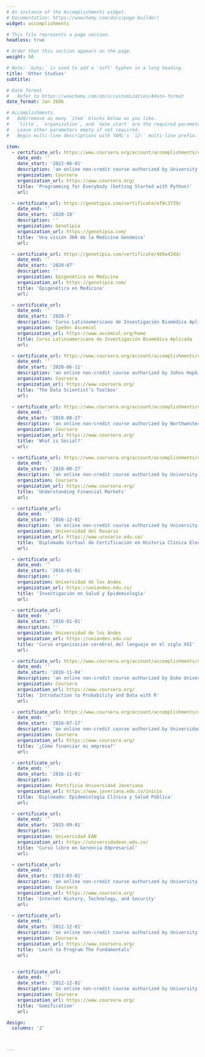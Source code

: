 ```yaml
---
# An instance of the Accomplishments widget.
# Documentation: https://wowchemy.com/docs/page-builder/
widget: accomplishments

# This file represents a page section.
headless: true

# Order that this section appears on the page.
weight: 50

# Note: `&shy;` is used to add a 'soft' hyphen in a long heading.
title: 'Other Studies'
subtitle:

# Date format
#   Refer to https://wowchemy.com/docs/customization/#date-format
date_format: Jan 2006

# Accomplishments.
#   Add/remove as many `item` blocks below as you like.
#   `title`, `organization`, and `date_start` are the required parameters.
#   Leave other parameters empty if not required.
#   Begin multi-line descriptions with YAML's `|2-` multi-line prefix.

item:
  - certificate_url: https://www.coursera.org/account/accomplishments/certificate/UPHWHHLKUR4M
    date_end: ''
    date_start: '2022-06-01'
    description: 'an online non-credit course authorized by University of Michigan and offered through Coursera'
    organization: Coursera
    organization_url: https://www.coursera.org/
    title: 'Programming for Everybody (Getting Started with Python)'
    url:

  - certificate_url: https://genotipia.com/certificate/ef9c3739/ 
    date_end: ''
    date_start: '2020-10'
    description: ''
    organization: Genotipia
    organization_url: https://genotipia.com/
    title: 'Una visión 360 de la Medicina Genómica'
    url:

  - certificate_url: https://genotipia.com/certificate/469a42dd/
    date_end: ''
    date_start: '2020-07'
    description: ''
    organization: Epigenética en Medicina
    organization_url: https://genotipia.com/
    title: 'Epigenética en Medicina'
    url:

  - certificate_url:
    date_end: ''
    date_start: '2020-7'
    description: 'Curso Latinoamericano de Investigación Biomédica Aplicada'
    organization: Cpedec Ascemcol
    organization_url: https://www.ascemcol.org/home
    title: Curso Latinoamericano de Investigación Biomédica Aplicada
    url:

  - certificate_url: https://www.coursera.org/account/accomplishments/certificate/Y22ETPVESZ6G
    date_end: ''
    date_start: '2020-06-11'
    description: 'an online non-credit course authorized by Johns Hopkins University and offered through Coursera'
    organization: Coursera
    organization_url: https://www.coursera.org/
    title: 'The Data Scientist’s Toolbox'
    url:

  - certificate_url: https://www.coursera.org/account/accomplishments/certificate/FXXCE7TDUZEH
    date_end: ''
    date_start: '2018-08-27'
    description: 'an online non-credit course authorized by Northwestern University and offered through Coursera'
    organization: Coursera
    organization_url: https://www.coursera.org/
    title: 'What is Social?'
    url:

  - certificate_url: https://www.coursera.org/account/accomplishments/certificate/MLSZP6K5CR2Z
    date_end: ''
    date_start: '2018-08-27'
    description: 'an online non-credit course authorized by University of Geneva and offered through Coursera'
    organization: Coursera
    organization_url: https://www.coursera.org/
    title: 'Understanding Financial Markets'
    url:

  - certificate_url:
    date_end: ''
    date_start: '2016-12-01'
    description: 'an online non-credit course authorized by University of Toronto and offered through Coursera'
    organization: Universidad del Rosario
    organization_url: https://www.urosario.edu.co/
    title: 'Diplomado Virtual de Certificación en Historia Clínica Electrónica e Interoperabilidad en Salud'
    url:

  - certificate_url:
    date_end: ''
    date_start: '2016-01-01'
    description: ''
    organization: Universidad de los Andes
    organization_url: https://uniandes.edu.co/
    title: 'Investigación en Salud y Epidemiología'
    url:

  - certificate_url:
    date_end: ''
    date_start: '2016-01-01'
    description: ''
    organization: Universidad de los Andes
    organization_url: https://uniandes.edu.co/
    title: 'Curso organización cerebral del lenguaje en el siglo XXI'
    url:

  - certificate_url: https://www.coursera.org/account/accomplishments/certificate/JCV5ABVPVMSUm
    date_end: ''
    date_start: '2016-11-04'
    description: 'an online non-credit course authorized by Duke University and offered through Coursera'
    organization: Coursera
    organization_url: https://www.coursera.org/
    title: 'Introduction to Probability and Data with R'
    url:

  - certificate_url: https://www.coursera.org/account/accomplishments/certificate/GP2KM4SKVC9J
    date_end: ''
    date_start: '2016-07-17'
    description: 'an online non-credit course authorized by Universidad de los Andes and offered through Coursera'
    organization: Coursera
    organization_url: https://www.coursera.org/
    title: '¿Cómo financiar mi empresa?'
    url:

  - certificate_url:
    date_end: ''
    date_start: '2016-11-01'
    description: 
    organization: Pontificia Universidad Javeriana 
    organization_url: https://www.javeriana.edu.co/inicio
    title: 'Diplomado: Epidemiología Clínica y Salud Pública'
    url:

  - certificate_url:
    date_end: ''
    date_start: '2015-09-01'
    description: ''
    organization: Universidad EAN
    organization_url: https://universidadean.edu.co/
    title: 'Curso libre en Gerencia Empresarial'
    url:

  - certificate_url:
    date_end: ''
    date_start: '2013-03-01'
    description: 'an online non-credit course authorized by University of Michigan and offered through Coursera'
    organization: Coursera
    organization_url: https://www.coursera.org/
    title: 'Internet History, Technology, and Security'
    url:

  - certificate_url:
    date_end: ''
    date_start: '2012-12-01'
    description: 'an online non-credit course authorized by University of Toronto and offered through Coursera'
    organization: Coursera
    organization_url: https://www.coursera.org/
    title: 'Learn to Program The Fundamentals'
    url:


  - certificate_url:
    date_end: ''
    date_start: '2012-12-01'
    description: 'an online non-credit course authorized by University of Pennsylvania and offered through Coursera'
    organization: Coursera
    organization_url: https://www.coursera.org/
    title: 'Gamification'
    url:

design:
  columns: '2'



---
```


